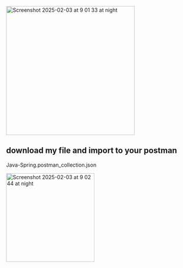 <img width="348" alt="Screenshot 2025-02-03 at 9 01 33 at night" src="https://github.com/user-attachments/assets/cd2192cf-e3bb-450b-a663-0416f4c99cb8" />

## download my file and import to your postman 
Java-Spring.postman_collection.json


<img width="239" alt="Screenshot 2025-02-03 at 9 02 44 at night" src="https://github.com/user-attachments/assets/5e40e229-9cec-44ed-98ba-620eb19ea57e" />
